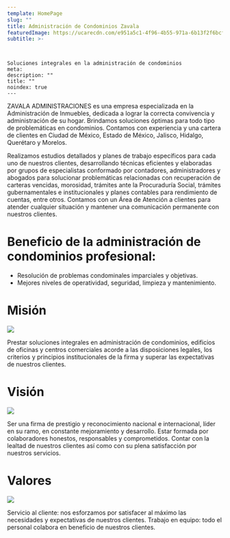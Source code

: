 ```yaml
---
template: HomePage
slug: ""
title: Administración de Condominios Zavala
featuredImage: https://ucarecdn.com/e951a5c1-4f96-4b55-971a-6b13f2f6bcfa/
subtitle: >-
  ```

  <meta name="google-site-verification" content="fRFoIWnBoleZqSuuD3VpzznuTZhPtxkSxM_E9yN0p2s" />

  ```


  Soluciones integrales en la administración de condominios
meta:
  description: ""
  title: ""
  noindex: true
---
```

ZAVALA ADMINISTRACIONES es una empresa especializada en la Administración de Inmuebles, dedicada a lograr la correcta convivencia y administración de su hogar. Brindamos soluciones óptimas para todo tipo de problemáticas en condominios. Contamos con experiencia y una cartera de clientes en Ciudad de México, Estado de México, Jalisco, Hidalgo, Querétaro y Morelos.

Realizamos estudios detallados y planes de trabajo específicos para cada uno de nuestros clientes, desarrollando técnicas eficientes y elaboradas por grupos de especialistas conformado por contadores, administradores y abogados para solucionar problemáticas relacionadas con recuperación de carteras vencidas, morosidad, trámites ante la Procuraduría Social, trámites gubernamentales e institucionales y planes contables para rendimiento de cuentas, entre otros. Contamos con un Área de Atención a clientes para atender cualquier situación y mantener una comunicación permanente con nuestros clientes.

# Beneficio de la administración de condominios profesional:

* Resolución de problemas condominales imparciales y objetivas.
* Mejores niveles de operatividad, seguridad, limpieza y mantenimiento.

# Misión

![](https://ucarecdn.com/240e7d7f-492d-4f3c-8975-c509556e5081/)

Prestar soluciones integrales en administración de condominios, edificios de oficinas y centros comerciales acorde a las disposiciones legales, los criterios y principios institucionales de la firma y superar las expectativas de nuestros clientes.

# Visión

![](https://ucarecdn.com/289d5e07-996e-47f2-9c05-d74af886b908/)

Ser una firma de prestigio y reconocimiento nacional e internacional, líder en su ramo, en constante mejoramiento y desarrollo. Estar formada por colaboradores honestos, responsables y comprometidos. Contar con la lealtad de nuestros clientes así como con su plena satisfacción por nuestros servicios.

# Valores

![](https://ucarecdn.com/5c55f224-0b88-4fdd-979b-c8a2dd005a7b/)

Servicio al cliente: nos esforzamos por satisfacer al máximo las necesidades y expectativas de nuestros clientes. Trabajo en equipo: todo el personal colabora en beneficio de nuestros clientes.